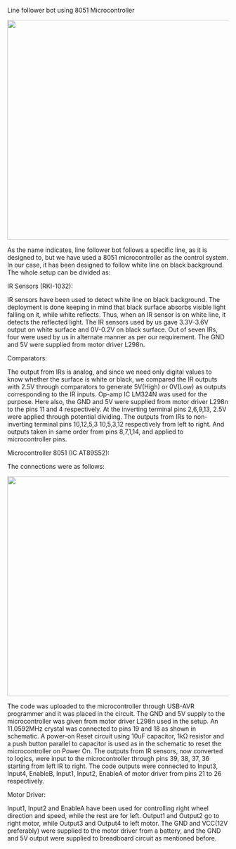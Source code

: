 Line follower bot using 8051 Microcontroller
<p align="center">
  <img width="650" height="500" src="https://user-images.githubusercontent.com/32802845/54489921-628bac00-48d7-11e9-8de6-ece69e4cb6e1.png">
</p>

 As the name indicates, line follower bot follows a specific line, as it is designed to,
but we have used a 8051 microcontroller as the control system.
In our case, it has been designed to follow white line on black background. The whole setup can be divided as:

IR Sensors (RKI-1032):

IR sensors have been used to detect white line on black background. The deployment is done keeping in mind that black surface absorbs visible light falling on it, while white reflects. Thus, when an IR sensor is on white line, it detects the reflected light.
The IR sensors used by us gave 3.3V-3.6V output on white surface and 0V-0.2V on black surface. Out of seven IRs, four were used by us in alternate manner as per our requirement.
The GND and 5V were supplied from motor driver L298n.

Comparators:

The output from IRs is analog, and since we need only digital values to know whether the surface is white or black, we compared the IR outputs with 2.5V through comparators to generate 5V(High) or 0V(Low) as outputs corresponding to the IR inputs.
Op-amp IC LM324N was used for the purpose.
Here also, the GND and 5V were supplied from motor driver L298n to the pins 11 and 4 respectively.
At the inverting terminal pins 2,6,9,13, 2.5V were applied through potential dividing. 
The outputs from IRs to non-inverting terminal pins 10,12,5,3 10,5,3,12 respectively from left to right.
And outputs taken in same order from pins 8,7,1,14, and applied to microcontroller pins.

Microcontroller 8051 (IC AT89S52):

The connections were as follows:

 <p align="center">
  <img width="650" height="500" src="https://user-images.githubusercontent.com/32802845/54489932-6dded780-48d7-11e9-91a4-f2548cda10ec.png">
</p>

The code was uploaded to the microcontroller through USB-AVR programmer and it was placed in the circuit.
The GND and 5V supply to the microcontroller was given from motor driver L298n used in the setup.
An 11.0592MHz  crystal was connected to pins 19 and 18 as shown in schematic.
A power-on Reset circuit using 10uF capacitor, 1kΩ resistor and a push button parallel to capacitor is used as in the schematic to reset the microcontroller on Power On.
The outputs from IR sensors, now converted to logics, were input to the microcontroller through pins 39, 38, 37, 36 starting from left IR to right.
The code outputs were connected to Input3, Input4, EnableB,  Input1, Input2, EnableA of motor driver from pins 21 to 26 respectively.

Motor Driver:

Input1, Input2 and EnableA have been used for controlling right wheel direction and speed, while the rest are for left.
Output1 and Output2 go to right motor, while Output3 and Output4 to left motor.
The GND and VCC(12V preferably) were supplied to the motor driver from a battery, and the GND and 5V output were supplied to breadboard circuit as mentioned before.
 
